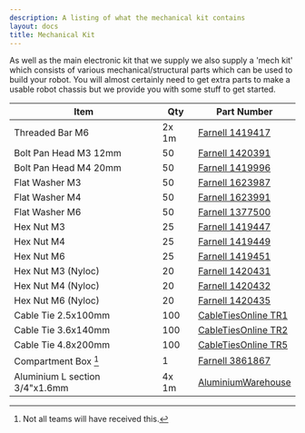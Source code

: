 ```yaml
---
description: A listing of what the mechanical kit contains
layout: docs
title: Mechanical Kit
---
```

As well as the main electronic kit that we supply we also supply a 'mech kit' which consists of various mechanical/structural parts which can be used to build your robot.
You will almost certainly need to get extra parts to make a usable robot chassis but we provide you with some stuff to get started.

| Item                           | Qty   | Part Number
|--------------------------------|-------|------------
| Threaded Bar M6                | 2x 1m | [Farnell 1419417][F-1419417]
| Bolt Pan Head M3 12mm          | 50    | [Farnell 1420391][F-1420391]
| Bolt Pan Head M4 20mm          | 50    | [Farnell 1419996][F-1419996]
| Flat Washer M3                 | 50    | [Farnell 1623987][F-1623987]
| Flat Washer M4                 | 50    | [Farnell 1623991][F-1623991]
| Flat Washer M6                 | 50    | [Farnell 1377500][F-1377500]
| Hex Nut M3                     | 25    | [Farnell 1419447][F-1419447]
| Hex Nut M4                     | 25    | [Farnell 1419449][F-1419449]
| Hex Nut M6                     | 25    | [Farnell 1419451][F-1419451]
| Hex Nut M3 (Nyloc)             | 20    | [Farnell 1420431][F-1420431]
| Hex Nut M4 (Nyloc)             | 20    | [Farnell 1420432][F-1420432]
| Hex Nut M6 (Nyloc)             | 20    | [Farnell 1420435][F-1420435]
| Cable Tie 2.5x100mm            | 100   | [CableTiesOnline TR1][CTO-TR1]
| Cable Tie 3.6x140mm            | 100   | [CableTiesOnline TR2][CTO-TR2]
| Cable Tie 4.8x200mm            | 100   | [CableTiesOnline TR5][CTO-TR5]
| Compartment Box [^1]           | 1     | [Farnell 3861867][F-3861867]
| Aluminium L section 3/4"x1.6mm | 4x 1m | [AluminiumWarehouse][AW]

[^1]: Not all teams will have received this.

[F-1419417]: http://xgoat.com/p/farnell/1419417
[F-1420391]: http://xgoat.com/p/farnell/1420391
[F-1419996]: http://xgoat.com/p/farnell/1419996
[F-1623987]: http://xgoat.com/p/farnell/1623987
[F-1623991]: http://xgoat.com/p/farnell/1623991
[F-1377500]: http://xgoat.com/p/farnell/1377500
[F-1419447]: http://xgoat.com/p/farnell/1419447
[F-1419449]: http://xgoat.com/p/farnell/1419449
[F-1419451]: http://xgoat.com/p/farnell/1419451
[F-1420431]: http://xgoat.com/p/farnell/1420431
[F-1420432]: http://xgoat.com/p/farnell/1420432
[F-1420435]: http://xgoat.com/p/farnell/1420435
[CTO-TR1]: http://www.cabletiesonline.co.uk/cable-ties/cable-ties-100mm-x-2-5mm/prod_400.html
[CTO-TR2]: http://www.cabletiesonline.co.uk/cable-ties/cable-ties-140mm-x-3-6mm/prod_401.html
[CTO-TR5]: http://www.cabletiesonline.co.uk/cable-ties/cable-ties-200mm-x-4-8mm/prod_404.html
[F-3861867]: http://xgoat.com/p/farnell/3861867
[AW]: http://www.aluminiumwarehouse.co.uk/Aluminium-Angle/c120_124/p14960/Aluminium_Angle_(6063T6)_<small><sup>3</sup>/<sub>4</sub></small>_in_x_<small><sup>3</sup>/<sub>4</sub></small>_in_x_<small><sup>1</sup>/<sub>16</sub></small>_in/product_info.html
